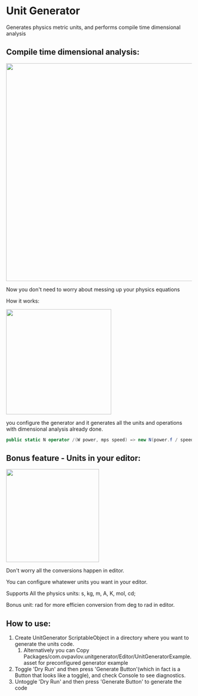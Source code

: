 # Unit Generator

Generates physics metric units, and performs compile time dimensional analysis

## Compile time dimensional analysis:
<img src="https://github.com/user-attachments/assets/084a0cf4-6a85-4167-b377-9c4821af0e0c" width="590">

Now you don't need to worry about messing up your physics equations

How it works:

<img src="https://github.com/user-attachments/assets/5dad8d69-4ea7-463a-bb92-7ca8c1881147" width="285">

you configure the generator and it generates all the units and operations with dimensional analysis already done.
```cs
public static N operator /(W power, mps speed) => new N(power.f / speed.f);
```

## Bonus feature - Units in your editor:

<img src="https://github.com/user-attachments/assets/49e1f656-aa80-41cd-8243-26036dfa0823" width="252">

Don't worry all the conversions happen in editor.

You can configure whatewer units you want in your editor.

Supports All the physics units: s, kg, m, A, K, mol, cd;

Bonus unit: rad for more efficien conversion from deg to rad in editor. 

## How to use: 
1. Create UnitGenerator ScriptableObject in a directory where you want to generate the units code.
    1. Alternatively you can Copy Packages/com.ovpavlov.unitgenerator/Editor/UnitGeneratorExample.asset for preconfigured generator example
2. Toggle 'Dry Run' and then press 'Generate Button'(which in fact is a Button that looks like a toggle), and check Console to see diagnostics. 
3. Untoggle 'Dry Run' and then press 'Generate Button' to generate the code 
